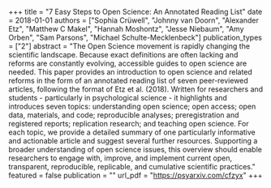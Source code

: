+++
title = "7 Easy Steps to Open Science: An Annotated Reading List"
date = 2018-01-01
authors = ["Sophia Crüwell", "Johnny van Doorn", "Alexander Etz", "Matthew C Makel", "Hannah Moshontz", "Jesse Niebaum", "Amy Orben", "Sam Parsons", "Michael Schulte-Mecklenbeck"]
publication_types = ["2"]
abstract = "The Open Science movement is rapidly changing the scientific landscape. Because exact definitions are often lacking and reforms are constantly evolving, accessible guides to open science are needed. This paper provides an introduction to open science and related reforms in the form of an annotated reading list of seven peer-reviewed articles, following the format of Etz et al. (2018). Written for researchers and students - particularly in psychological science - it highlights and introduces seven topics: understanding open science; open access; open data, materials, and code; reproducible analyses; preregistration and registered reports; replication research; and teaching open science. For each topic, we provide a detailed summary of one particularly informative and actionable article and suggest several further resources. Supporting a broader understanding of open science issues, this overview should enable researchers to engage with, improve, and implement current open, transparent, reproducible, replicable, and cumulative scientific practices."
featured = false
publication = ""
url_pdf = "https://psyarxiv.com/cfzyx"
+++

